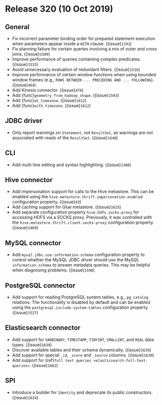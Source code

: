 # Release 320 (10 Oct 2019)

## General

- Fix incorrect parameter binding order for prepared statement execution when
  parameters appear inside a `WITH` clause. ({issue}`1191`)
- Fix planning failure for certain queries involving a mix of outer and
  cross joins. ({issue}`1589`)
- Improve performance of queries containing complex predicates. ({issue}`1515`)
- Avoid unnecessary evaluation of redundant filters. ({issue}`1516`)
- Improve performance of certain window functions when using bounded window
  frames (e.g., `ROWS BETWEEN ... PRECEDING AND ... FOLLOWING`). ({issue}`464`)
- Add Kinesis connector. ({issue}`476`)
- Add {func}`geometry_from_hadoop_shape`. ({issue}`1593`)
- Add {func}`at_timezone`. ({issue}`1612`)
- Add {func}`with_timezone`. ({issue}`1612`)

## JDBC driver

- Only report warnings on `Statement`, not `ResultSet`, as warnings
  are not associated with reads of the `ResultSet`. ({issue}`1640`)

## CLI

- Add multi-line editing and syntax highlighting. ({issue}`1380`)

## Hive connector

- Add impersonation support for calls to the Hive metastore. This can be enabled using the
  `hive.metastore.thrift.impersonation.enabled` configuration property. ({issue}`43`)
- Add caching support for Glue metastore. ({issue}`1625`)
- Add separate configuration property `hive.hdfs.socks-proxy` for accessing HDFS via a
  SOCKS proxy. Previously, it was controlled with the `hive.metastore.thrift.client.socks-proxy`
  configuration property. ({issue}`1469`)

## MySQL connector

- Add `mysql.jdbc.use-information-schema` configuration property to control whether
  the MySQL JDBC driver should use the MySQL `information_schema` to answer metadata
  queries. This may be helpful when diagnosing problems. ({issue}`1598`)

## PostgreSQL connector

- Add support for reading PostgreSQL system tables, e.g., `pg_catalog` relations.
  The functionality is disabled by default and can be enabled using the
  `postgresql.include-system-tables` configuration property. ({issue}`1527`)

## Elasticsearch connector

- Add support for `VARBINARY`, `TIMESTAMP`, `TINYINT`, `SMALLINT`,
  and `REAL` data types. ({issue}`1639`)
- Discover available tables and their schema dynamically. ({issue}`1639`)
- Add support for special `_id`, `_score` and `_source` columns. ({issue}`1639`)
- Add support for {ref}`full text queries <elasticsearch-full-text-queries>`. ({issue}`1662`)

## SPI

- Introduce a builder for `Identity` and deprecate its public constructors. ({issue}`1624`)
